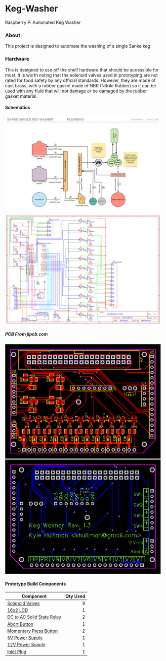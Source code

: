 # Keg-Washer

Raspberry Pi Automated Keg Washer

### About

This project is designed to automate the washing of a single Sanke keg. 


### Hardware

This is designed to use off the shelf hardware that should be accessible for most. It is worth noting that the
solenoid valves used in prototyping are not rated for food safety by any official standards. However, they are
made of cast brass, with a rubber gasket made of NBR (Nitrile Rubber) so it can be used with any fluid that will
not damage or be damaged by the rubber gasket material.

#### Schematics

![Plumbing Schematic](https://raw.githubusercontent.com/khultman/Keg-Washer/master/schematics/KegWasher_1.2_Plumbing_Schematic.svg)

![Raspberry Pi Hat Schematic](https://raw.githubusercontent.com/khultman/Keg-Washer/master/schematics/KegWasher_1.3_Schematic.svg)

##### PCB From jlpcb.com

![PCB Top Layer](https://raw.githubusercontent.com/khultman/Keg-Washer/master/schematics/jlpcb.com/KegWasher_1.3_top_layers.svg)
![PCB Bottom Layer](https://raw.githubusercontent.com/khultman/Keg-Washer/master/schematics/jlpcb.com/KegWasher_1.3_bottom_layers.svg)

#### Prototype Build Components

| Component | Qty Used
| --- | ---: |
| [Solenoid Valves](https://www.adafruit.com/product/996) | 9 | 
| [16x2 LCD](https://www.sparkfun.com/products/14073) | 1 |
| [DC to AC Solid State Relay](https://smile.amazon.com/gp/product/B01M074Z1P/ref=ppx_yo_dt_b_search_asin_title?ie=UTF8&psc=1) | 2 |
| [Abort Button](https://smile.amazon.com/gp/product/B07MJ347XL/ref=ppx_yo_dt_b_asin_title_o00_s00?ie=UTF8&psc=1) | 1 |
| [Momentary Press Button](https://smile.amazon.com/dp/B079HTQ7XD/ref=cm_sw_em_r_mt_dp_U_euPVEbKSAA616) | 2 |
| [5V Power Supply](https://smile.amazon.com/gp/product/B005T6RBSO/ref=ppx_yo_dt_b_search_asin_title?ie=UTF8&psc=1) | 1 |
| [12V Power Supply](https://smile.amazon.com/gp/product/B06XRBYN4Z/ref=ppx_yo_dt_b_search_asin_title?ie=UTF8&psc=1) | 1 |
| [Inlet Plug](https://smile.amazon.com/gp/product/B00ME5YAPK/ref=ppx_yo_dt_b_search_asin_title?ie=UTF8&psc=1) | 1 |





